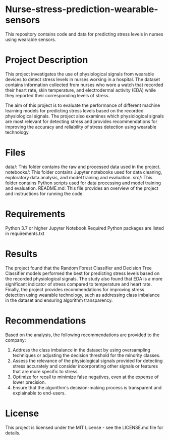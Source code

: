 # Nurse-stress-prediction-wearable-sensors
This repository contains code and data for predicting stress levels in nurses using wearable sensors.

# Project Description
This project investigates the use of physiological signals from wearable devices to detect stress levels in nurses working in a hospital. The dataset contains information collected from nurses who wore a watch that recorded their heart rate, skin temperature, and electrodermal activity (EDA) while they reported their corresponding levels of stress.

The aim of this project is to evaluate the performance of different machine learning models for predicting stress levels based on the recorded physiological signals. The project also examines which physiological signals are most relevant for detecting stress and provides recommendations for improving the accuracy and reliability of stress detection using wearable technology.

# Files
data/: This folder contains the raw and processed data used in the project.
notebooks/: This folder contains Jupyter notebooks used for data cleaning, exploratory data analysis, and model training and evaluation.
src/: This folder contains Python scripts used for data processing and model training and evaluation.
README.md: This file provides an overview of the project and instructions for running the code.

# Requirements
Python 3.7 or higher
Jupyter Notebook
Required Python packages are listed in requirements.txt

# Results
The project found that the Random Forest Classifier and Decision Tree Classifier models performed the best for predicting stress levels based on the recorded physiological signals. The study also found that EDA is a more significant indicator of stress compared to temperature and heart rate. Finally, the project provides recommendations for improving stress detection using wearable technology, such as addressing class imbalance in the dataset and ensuring algorithm transparency.

# Recommendations
Based on the analysis, the following recommendations are provided to the company:

1. Address the class imbalance in the dataset by using oversampling techniques or adjusting the decision threshold for the minority classes.
2. Assess the relevance of the physiological signals provided for detecting stress accurately and consider incorporating other signals or features that are more    specific to stress.
3. Optimize for recall to minimize false negatives, even at the expense of lower precision.
4. Ensure that the algorithm's decision-making process is transparent and explainable to end-users.

# License
This project is licensed under the MIT License - see the LICENSE.md file for details.
